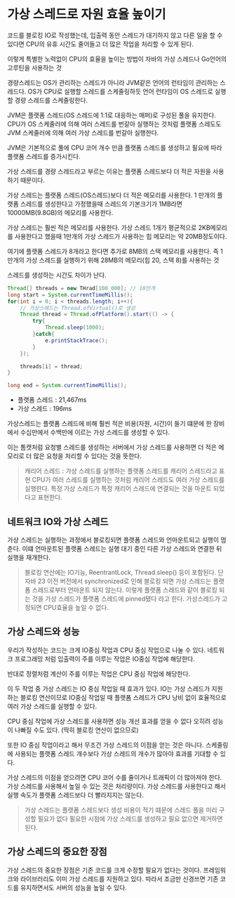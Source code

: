 # 가상 스레드로 자원 효율 높이기
코드를 블로킹 IO로 작성했는데, 입출력 동안 스레드가 대기하지 않고 다른 일을 할 수 있다면 CPU의 유휴 시간도 줄어들고 더 많은 작업을 처리할 수 있게 된다.

이렇게 특별한 노력없이 CPU의 효율을 높이는 방법이 자바의 가상 스레드나 Go언어의 고루틴을 사용하는 것

경량스레드는 OS가 관리하는 스레드가 아니라 JVM같은 언어의 런타임이 관리하는 스레드다. OS가 CPU로 실행할 스레드를 스케줄링하듯 언어 런타임이 OS 스레드로 실행할 경량 스레드를 스케줄링한다.

JVM은 플랫폼 스레드(OS 스레드에 1:1로 대응하는 매퍼)로 구성된 풀을 유지한다. CPU가 OS 스케줄러에 의해 여러 스레드를 번갈아 실행하는 것처럼 플랫폼 스레도도 JVM 스케줄러에 의해 여러 가상 스레드를 번갈아 실행한다.

JVM은 기본적으로 풀에 CPU 코어 개수 만큼 플랫폼 스레드를 생성하고 필요에 따라 플랫폼 스레드를 증가시킨다.

가상 스레드를 경량 스레드라고 부르는 이유는 플랫폼 스레드보다 더 적은 자원을 사용하기 때문이다.

가상 스레드는 플랫폼 스레드(OS스레드)보다 더 적은 메모리를 사용한다. 1 만개의 플랫폼 스레드를 생성한다고 가정했을때 스레드의 기본크기가 1MB라면 10000MB(9.8GB)의 메모리를 사용한다.

가상 스레드는 훨씬 적은 메모리를 사용한다. 가상 스레드 1개가 평균적으로 2KB메모리를 사용한다고 했을때 1만개의 가상 스레드가 사용하는 힙 메모리는 약 20MB정도이다.

여기에 플랫폼 스레드가 8개라고 한다면 추가로 8MB의 스택 메모리를 사용한다. 즉 1만개의 가상 스레드를 실행하기 위해 28MB의 메모리(힙 20, 스택 8)를 사용하는 것

스레드를 생성하는 시간도 차이가 난다.
```java
Thread[] threads = new THrad[100_000]; // 10만개
long start = System.currentTimeMillis();
for(int i = 0; i < threads.length; i++){
    // 가상스레드는 Thread.ofVirtual()로 생성
    Thread thread = Thread.ofPlatform().start(() -> {
        try{
            Thread.sleep(1000);
        }catch{
            e.printStackTrace();
        }
    });

    threads[i] = thread;
}

long end = System.currentTimeMillis();
```

- 플랫폼 스레드 : 21,467ms
- 가상 스레드 : 196ms

가상스레드는 플랫폼 스레드에 비해 훨씬 적은 비용(자원, 시간)이 들기 떄문에 한 장비에서 수십만에서 수백만에 이르는 가상 스레드를 생성할 수 있다.

이는 톰캣처럼 요청별 스레드를 생성하는 서버에서 가상 스레드를 사용하면 더 적은 메모리로 더 많은 요청을 처리할 수 있다는 것을 뜻한다.

> 캐리어 스레드 : 가상 스레드를 실행하는 플랫폼 스레드를 캐리어 스레드라고 표현 CPU가 여러 스레드를 실행하는 것처럼 캐리어 스레드도 여러 가상 스레드를 실행한다. 특정 가상 스레드가 특정 캐리어 스레드에 연결되는 것을 마운트 되었다고 표현한다.

## 네트워크 IO와 가상 스레드
가상 스레드는 실행하는 과정에서 블로킹되면 플랫폼 스레드와 언마운트되고 실행이 멈춘다. 이떄 언마운트된 플랫폼 스레드는 실행 대기 중인 다른 가상 스레드와 연결한 뒤 실행을 재개한다.

> 블로킹 연산에는 IO기능, ReentrantLock, Thread.sleep() 등이 포함된다. 단 자바 23 이전 버전에서 synchronized로 인해 블로킹 되면 가상 스레드는 플랫폼 스레드로부터 언마운트 되지 않는다. 이렇게 플랫폼 스레드와 같이 블로킹 되는 것을 가상 스레드가 플랫폼 스레드에 pinned됐다 라고 한다. 가상스레드가 고정되면 CPU효율을 높일 수 없다.

## 가상 스레드와 성능
우리가 작성하는 코드는 크게 IO중심 작업과 CPU 중심 작업으로 나눌 수 있다. 네트워크 프로그래밍 처럼 입출력이 주를 이루는 작업은 IO중심 작업에 해당한다.

반대로 정렬처럼 계산이 주를 이루는 작업은 CPU 중심 작업에 해당한다.

이 두 작업 중 가상 스레드는 IO 중심 작업일 때 효과가 있다. IO는 가상 스레드가 지원하는 블로킹 연산이므로 IO중심 작업일 때 플랫폼 스레드가 CPU 낭비 없이 효율적으로 여러 가상 스레드를 실행할 수 있다.

CPU 중심 작업에 가상 스레드를 사용하면 성능 개선 효과를 얻을 수 없다 오히려 성능이 나빠질 수도 있다. (딱히 블로킹 연산이 없으므로)

또한 IO 중심 작업이라고 해서 무조건 가상 스레드의 이점을 얻는 것은 아니다. 스케줄링에 사용되는 플랫폼 스레드 개수보다 가상 스레드의 개수가 많아야 효과를 기대할 수 있다.

가상 스레드의 이점을 얻으려면 CPU 코어 수를 줄이거나 트래픽이 더 많아져야 한다. 가상 스레드를 사용해서 높일 수 있는 것은 처리량이다. 가상 스레드를 사용한다고 해서 실행 속도가 플랫폼 스레드보다 더 빨라지지는 않는다.

> 가상 스레드는 플랫폼 스레드보다 생성 비용이 적기 떄문에 스레드 풀을 미리 구성할 필요가 없다 필요한 시점에 가상 스레드를 생성하고 필요 없으면 제거하면된다.

## 가상 스레드의 중요한 장점
가상 스레드의 중요한 장점은 기존 코드를 크게 수정할 필요가 없다는 것이다. 프레임워크와 라이브러리도 이미 가상 스레드를 지원하고 있다. 따라서 조금만 신경쓰면 기존 코드를 유지하면서도 서버의 성능을 높일 수 있다.



